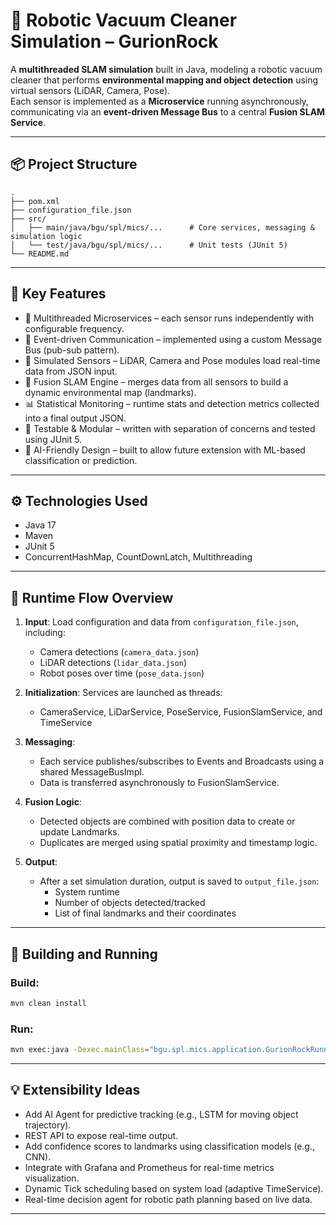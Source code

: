 # 🤖 Robotic Vacuum Cleaner Simulation – GurionRock

A **multithreaded SLAM simulation** built in Java, modeling a robotic vacuum cleaner that performs **environmental mapping and object detection** using virtual sensors (LiDAR, Camera, Pose).  
Each sensor is implemented as a **Microservice** running asynchronously, communicating via an **event-driven Message Bus** to a central **Fusion SLAM Service**.

---

## 📦 Project Structure

```
.
├── pom.xml
├── configuration_file.json
├── src/
│   ├── main/java/bgu/spl/mics/...      # Core services, messaging & simulation logic
│   └── test/java/bgu/spl/mics/...      # Unit tests (JUnit 5)
└── README.md
```

---

## 🚀 Key Features

- 🧠 Multithreaded Microservices – each sensor runs independently with configurable frequency.
- 🔄 Event-driven Communication – implemented using a custom Message Bus (pub-sub pattern).
- 📡 Simulated Sensors – LiDAR, Camera and Pose modules load real-time data from JSON input.
- 📍 Fusion SLAM Engine – merges data from all sensors to build a dynamic environmental map (landmarks).
- 📊 Statistical Monitoring – runtime stats and detection metrics collected into a final output JSON.
- 🧪 Testable & Modular – written with separation of concerns and tested using JUnit 5.
- 🤖 AI-Friendly Design – built to allow future extension with ML-based classification or prediction.

---

## ⚙️ Technologies Used

- Java 17
- Maven
- JUnit 5
- ConcurrentHashMap, CountDownLatch, Multithreading

---

## 🧠 Runtime Flow Overview

1. **Input**: Load configuration and data from `configuration_file.json`, including:
   - Camera detections (`camera_data.json`)
   - LiDAR detections (`lidar_data.json`)
   - Robot poses over time (`pose_data.json`)

2. **Initialization**: Services are launched as threads:
   - CameraService, LiDarService, PoseService, FusionSlamService, and TimeService

3. **Messaging**:
   - Each service publishes/subscribes to Events and Broadcasts using a shared MessageBusImpl.
   - Data is transferred asynchronously to FusionSlamService.

4. **Fusion Logic**:
   - Detected objects are combined with position data to create or update Landmarks.
   - Duplicates are merged using spatial proximity and timestamp logic.

5. **Output**:
   - After a set simulation duration, output is saved to `output_file.json`:
     - System runtime
     - Number of objects detected/tracked
     - List of final landmarks and their coordinates

---

## 🧪 Building and Running

### Build:
```bash
mvn clean install
```

### Run:
```bash
mvn exec:java -Dexec.mainClass="bgu.spl.mics.application.GurionRockRunner" -Dexec.args="configuration_file.json"
```

---

## 💡 Extensibility Ideas

- Add AI Agent for predictive tracking (e.g., LSTM for moving object trajectory).
- REST API to expose real-time output.
- Add confidence scores to landmarks using classification models (e.g., CNN).
- Integrate with Grafana and Prometheus for real-time metrics visualization.
- Dynamic Tick scheduling based on system load (adaptive TimeService).
- Real-time decision agent for robotic path planning based on live data.

---